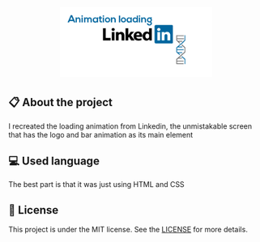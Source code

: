 
<h1 align="center">
    <img src="imagens/icon-repo-linkedin.png" alt="Linkedin Loading" width="300px" />
</h1>

## :clipboard: About the project

I recreated the loading animation from Linkedin, the unmistakable screen that has the logo and bar animation as its main element

## :computer: Used language

The best part is that it was just using HTML and CSS

## :book: License

This project is under the MIT license. See the [LICENSE](LICENSE.md) for more details.
